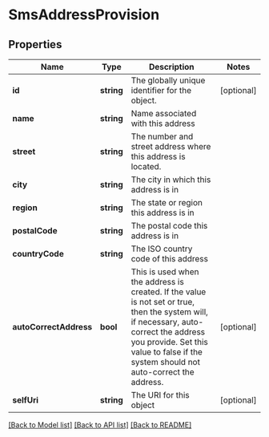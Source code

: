 # SmsAddressProvision

## Properties
Name | Type | Description | Notes
------------ | ------------- | ------------- | -------------
**id** | **string** | The globally unique identifier for the object. | [optional] 
**name** | **string** | Name associated with this address | 
**street** | **string** | The number and street address where this address is located. | 
**city** | **string** | The city in which this address is in | 
**region** | **string** | The state or region this address is in | 
**postalCode** | **string** | The postal code this address is in | 
**countryCode** | **string** | The ISO country code of this address | 
**autoCorrectAddress** | **bool** | This is used when the address is created. If the value is not set or true, then the system will, if necessary, auto-correct the address you provide. Set this value to false if the system should not auto-correct the address. | [optional] 
**selfUri** | **string** | The URI for this object | [optional] 

[[Back to Model list]](../README.md#documentation-for-models) [[Back to API list]](../README.md#documentation-for-api-endpoints) [[Back to README]](../README.md)


